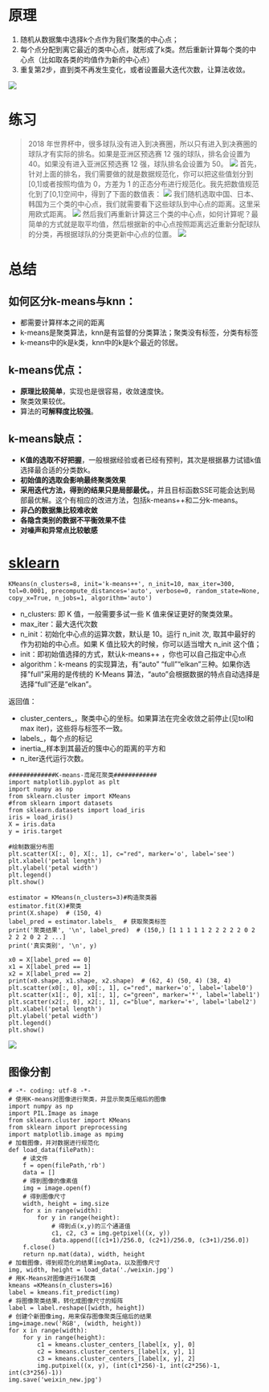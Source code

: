 # 原理
1. 随机从数据集中选择k个点作为我们聚类的中心点；
2. 每个点分配到离它最近的类中心点，就形成了k类。然后重新计算每个类的中心点（比如取各类的均值作为新的中心点）
3. 重复第2步，直到类不再发生变化，或者设置最大迭代次数，让算法收敛。

![](https://upload-images.jianshu.io/upload_images/18339009-b475d3e9b8fdeb16.png?imageMogr2/auto-orient/strip%7CimageView2/2/w/1240)

# 练习
>2018 年世界杯中，很多球队没有进入到决赛圈，所以只有进入到决赛圈的球队才有实际的排名。如果是亚洲区预选赛 12 强的球队，排名会设置为 40。如果没有进入亚洲区预选赛 12 强，球队排名会设置为 50。
![](https://upload-images.jianshu.io/upload_images/18339009-78b68c401b775b26.png?imageMogr2/auto-orient/strip%7CimageView2/2/w/1240)
首先，针对上面的排名，我们需要做的就是数据规范化，你可以把这些值划分到[0,1]或者按照均值为 0，方差为 1 的正态分布进行规范化。我先把数值规范化到了[0,1]空间中，得到了下面的数值表：
![](https://upload-images.jianshu.io/upload_images/18339009-288461ab79e7239f.png?imageMogr2/auto-orient/strip%7CimageView2/2/w/1240)
我们随机选取中国、日本、韩国为三个类的中心点，我们就需要看下这些球队到中心点的距离。这里采用欧式距离。
![](https://upload-images.jianshu.io/upload_images/18339009-57547426cd30b15d.png?imageMogr2/auto-orient/strip%7CimageView2/2/w/1240)
然后我们再重新计算这三个类的中心点，如何计算呢？最简单的方式就是取平均值，然后根据新的中心点按照距离远近重新分配球队的分类，再根据球队的分类更新中心点的位置。
![](https://upload-images.jianshu.io/upload_images/18339009-64d508912300754a.png?imageMogr2/auto-orient/strip%7CimageView2/2/w/1240)





# 总结

## 如何区分k-means与knn：
- 都需要计算样本之间的距离
- k-means是聚类算法，knn是有监督的分类算法；聚类没有标签，分类有标签
- k-means中的k是k类，knn中的k是k个最近的邻居。

## k-means优点：
- **原理比较简单**，实现也是很容易，收敛速度快。
- 聚类效果较优。
- 算法的**可解释度比较强**。

## k-means缺点：
- **K值的选取不好把握**，一般根据经验或者已经有预判，其次是根据暴力试错k值选择最合适的分类数k。
- **初始值的选取会影响最终聚类效果**
- **采用迭代方法，得到的结果只是局部最优。**，并且目标函数SSE可能会达到局部最优解。这个有相应的改进方法，包括k-means++和二分k-means。
- **非凸的数据集比较难收敛**
- **各隐含类别的数据不平衡效果不佳**
- **对噪声和异常点比较敏感**


# [sklearn](https://scikit-learn.org/stable/modules/generated/sklearn.cluster.KMeans.html?highlight=kmeans#sklearn.cluster.KMeans)

```KMeans(n_clusters=8, init='k-means++', n_init=10, max_iter=300, tol=0.0001, precompute_distances='auto', verbose=0, random_state=None, copy_x=True, n_jobs=1, algorithm='auto')```

- n_clusters: 即 K 值，一般需要多试一些 K 值来保证更好的聚类效果。
- max_iter：最大迭代次数
- n_init：初始化中心点的运算次数，默认是 10。运行 n_init 次, 取其中最好的作为初始的中心点。如果 K 值比较大的时候，你可以适当增大 n_init 这个值；
- init：即初始值选择的方式，默认k-means++ ，你也可以自己指定中心点
- algorithm：k-means 的实现算法，有“auto” “full”“elkan”三种。如果你选择"full"采用的是传统的 K-Means 算法，“auto”会根据数据的特点自动选择是选择“full”还是“elkan”。

返回值：
- cluster_centers_，聚类中心的坐标。如果算法在完全收敛之前停止(见tol和max iter)，这些将与标签不一致。
- labels_，每个点的标记
- inertia_,样本到其最近的簇中心的距离的平方和
- n_iter迭代运行次数。

```
#############K-means-鸢尾花聚类############
import matplotlib.pyplot as plt
import numpy as np
from sklearn.cluster import KMeans
#from sklearn import datasets
from sklearn.datasets import load_iris
iris = load_iris()
X = iris.data
y = iris.target

#绘制数据分布图
plt.scatter(X[:, 0], X[:, 1], c="red", marker='o', label='see')
plt.xlabel('petal length')
plt.ylabel('petal width')
plt.legend()
plt.show()
 
estimator = KMeans(n_clusters=3)#构造聚类器
estimator.fit(X)#聚类
print(X.shape)  # (150, 4)
label_pred = estimator.labels_  # 获取聚类标签
print('聚类结果', '\n', label_pred)  # (150,) [1 1 1 1 1 2 2 2 2 2 0 2 2 2 2 0 2 2 ...]
print('真实类别', '\n', y)

x0 = X[label_pred == 0]
x1 = X[label_pred == 1]
x2 = X[label_pred == 2]
print(x0.shape, x1.shape, x2.shape)  # (62, 4) (50, 4) (38, 4)
plt.scatter(x0[:, 0], x0[:, 1], c="red", marker='o', label='label0')
plt.scatter(x1[:, 0], x1[:, 1], c="green", marker='*', label='label1')
plt.scatter(x2[:, 0], x2[:, 1], c="blue", marker='+', label='label2')
plt.xlabel('petal length')
plt.ylabel('petal width')
plt.legend()
plt.show()
```

![](https://upload-images.jianshu.io/upload_images/18339009-5c8c4ea6bec6d045.png?imageMogr2/auto-orient/strip%7CimageView2/2/w/1240)


## 图像分割
```
# -*- coding: utf-8 -*-
# 使用K-means对图像进行聚类，并显示聚类压缩后的图像
import numpy as np
import PIL.Image as image
from sklearn.cluster import KMeans
from sklearn import preprocessing
import matplotlib.image as mpimg
# 加载图像，并对数据进行规范化
def load_data(filePath):
    # 读文件
    f = open(filePath,'rb')
    data = []
    # 得到图像的像素值
    img = image.open(f)
    # 得到图像尺寸
    width, height = img.size
    for x in range(width):
        for y in range(height):
            # 得到点(x,y)的三个通道值
            c1, c2, c3 = img.getpixel((x, y))
            data.append([(c1+1)/256.0, (c2+1)/256.0, (c3+1)/256.0])
    f.close()
    return np.mat(data), width, height
# 加载图像，得到规范化的结果imgData，以及图像尺寸
img, width, height = load_data('./weixin.jpg')
# 用K-Means对图像进行16聚类
kmeans =KMeans(n_clusters=16)
label = kmeans.fit_predict(img)
# 将图像聚类结果，转化成图像尺寸的矩阵
label = label.reshape([width, height])
# 创建个新图像img，用来保存图像聚类压缩后的结果
img=image.new('RGB', (width, height))
for x in range(width):
    for y in range(height):
        c1 = kmeans.cluster_centers_[label[x, y], 0]
        c2 = kmeans.cluster_centers_[label[x, y], 1]
        c3 = kmeans.cluster_centers_[label[x, y], 2]
        img.putpixel((x, y), (int(c1*256)-1, int(c2*256)-1, int(c3*256)-1))
img.save('weixin_new.jpg')
```



